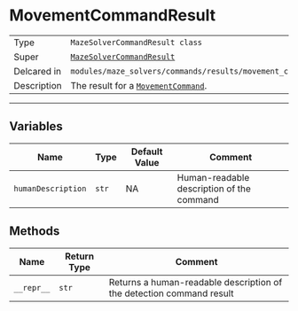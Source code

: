 # MovementCommandResult

| | |
-|-
Type | `MazeSolverCommandResult class`
Super | [`MazeSolverCommandResult`](../Protocols/MazeSolverCommandResult.md)
Delcared in | `modules/maze_solvers/commands/results/movement_command_result.py`
Description | The result for a [`MovementCommand`](../Commands/MovementCommand.md).

---

## Variables

Name | Type | Default Value | Comment
 --- | --- | --- | ---
`humanDescription` | `str` | NA | Human-readable description of the command

## Methods

Name | Return Type | Comment
 --- | --- | ---
 `__repr__` | `str` | Returns a human-readable description of the detection command result